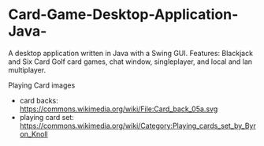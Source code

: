# Card-Game-Desktop-Application-Java-
A desktop application written in Java with a Swing GUI. Features: Blackjack and Six Card Golf card games, chat window, singleplayer, and local and lan multiplayer.

Playing Card images
- card backs: https://commons.wikimedia.org/wiki/File:Card_back_05a.svg
- playing card set: https://commons.wikimedia.org/wiki/Category:Playing_cards_set_by_Byron_Knoll
